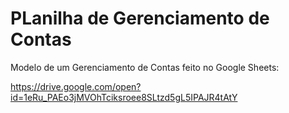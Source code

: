 # PLanilha de Gerenciamento de Contas
Modelo de um Gerenciamento de Contas feito no Google Sheets:

https://drive.google.com/open?id=1eRu_PAEo3jMVOhTciksroee8SLtzd5gL5IPAJR4tAtY
